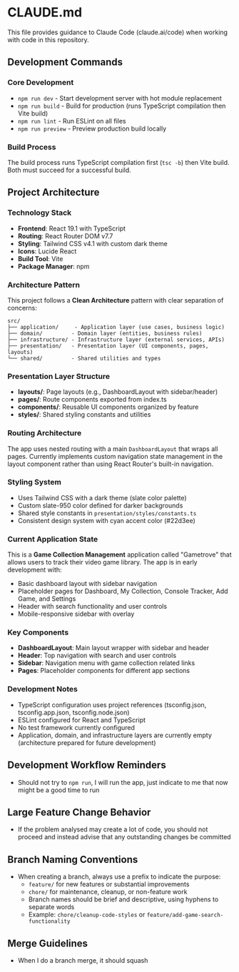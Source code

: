 # CLAUDE.md

This file provides guidance to Claude Code (claude.ai/code) when working with code in this repository.

## Development Commands

### Core Development
- `npm run dev` - Start development server with hot module replacement
- `npm run build` - Build for production (runs TypeScript compilation then Vite build)
- `npm run lint` - Run ESLint on all files
- `npm run preview` - Preview production build locally

### Build Process
The build process runs TypeScript compilation first (`tsc -b`) then Vite build. Both must succeed for a successful build.

## Project Architecture

### Technology Stack
- **Frontend**: React 19.1 with TypeScript
- **Routing**: React Router DOM v7.7
- **Styling**: Tailwind CSS v4.1 with custom dark theme
- **Icons**: Lucide React
- **Build Tool**: Vite
- **Package Manager**: npm

### Architecture Pattern
This project follows a **Clean Architecture** pattern with clear separation of concerns:

```
src/
├── application/     - Application layer (use cases, business logic)
├── domain/         - Domain layer (entities, business rules)  
├── infrastructure/ - Infrastructure layer (external services, APIs)
├── presentation/   - Presentation layer (UI components, pages, layouts)
└── shared/         - Shared utilities and types
```

### Presentation Layer Structure
- **layouts/**: Page layouts (e.g., DashboardLayout with sidebar/header)
- **pages/**: Route components exported from index.ts
- **components/**: Reusable UI components organized by feature
- **styles/**: Shared styling constants and utilities

### Routing Architecture
The app uses nested routing with a main `DashboardLayout` that wraps all pages. Currently implements custom navigation state management in the layout component rather than using React Router's built-in navigation.

### Styling System
- Uses Tailwind CSS with a dark theme (slate color palette)
- Custom slate-950 color defined for darker backgrounds
- Shared style constants in `presentation/styles/constants.ts`
- Consistent design system with cyan accent color (#22d3ee)

### Current Application State
This is a **Game Collection Management** application called "Gametrove" that allows users to track their video game library. The app is in early development with:
- Basic dashboard layout with sidebar navigation
- Placeholder pages for Dashboard, My Collection, Console Tracker, Add Game, and Settings
- Header with search functionality and user controls
- Mobile-responsive sidebar with overlay

### Key Components
- **DashboardLayout**: Main layout wrapper with sidebar and header
- **Header**: Top navigation with search and user controls  
- **Sidebar**: Navigation menu with game collection related links
- **Pages**: Placeholder components for different app sections

### Development Notes
- TypeScript configuration uses project references (tsconfig.json, tsconfig.app.json, tsconfig.node.json)
- ESLint configured for React and TypeScript
- No test framework currently configured
- Application, domain, and infrastructure layers are currently empty (architecture prepared for future development)

## Development Workflow Reminders
- Should not try to `npm run`, I will run the app, just indicate to me that now might be a good time to run

## Large Feature Change Behavior
- If the problem analysed may create a lot of code, you should not proceed and instead advise that any outstanding changes be committed

## Branch Naming Conventions
- When creating a branch, always use a prefix to indicate the purpose:
  - `feature/` for new features or substantial improvements
  - `chore/` for maintenance, cleanup, or non-feature work
  - Branch names should be brief and descriptive, using hyphens to separate words
  - Example: `chore/cleanup-code-styles` or `feature/add-game-search-functionality`

## Merge Guidelines
- When I do a branch merge, it should squash